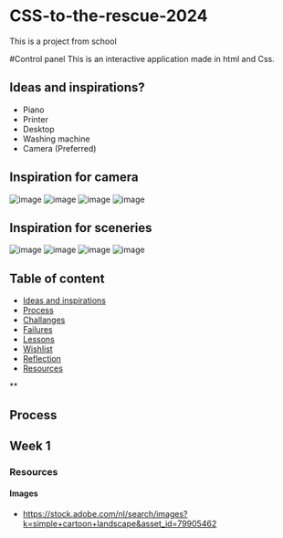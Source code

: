 # CSS-to-the-rescue-2024
This is a project from school

#Control panel 
This is an interactive application  made in html and Css. 

## Ideas and inspirations? 
- Piano
- Printer
- Desktop
- Washing machine
- Camera (Preferred)


## Inspiration for camera 
![image](https://github.com/Whtneyas/CSS-to-the-rescue-2024/assets/90154152/d8abe713-1737-4f54-a522-c8336fcc6db8)
![image](https://github.com/Whtneyas/CSS-to-the-rescue-2024/assets/90154152/79dd3aea-579c-43ad-ad1b-8c8e7b31fba7)
![image](https://github.com/Whtneyas/CSS-to-the-rescue-2024/assets/90154152/370cb026-03a0-4efa-b66c-58a69d2ffe87)
![image ](https://github.com/Whtneyas/CSS-to-the-rescue-2024/assets/90154152/d1f1f916-0a0d-4971-9577-ca8597bb8ac9)

## Inspiration for sceneries
![image](https://github.com/Whtneyas/CSS-to-the-rescue-2024/assets/90154152/6195c241-58dd-4eee-938b-3bf71b5192be)
![image](https://github.com/Whtneyas/CSS-to-the-rescue-2024/assets/90154152/ab6781eb-4f51-4007-9d3b-beb8b4c13b2d)
![image](https://github.com/Whtneyas/CSS-to-the-rescue-2024/assets/90154152/cf02a0b9-4c20-4af0-9d91-81a6ea095148)
![image](https://github.com/Whtneyas/CSS-to-the-rescue-2024/assets/90154152/3db2b62c-aeb8-4d79-9cc3-0c9550e4e510)




  



## Table of content 
   * [Ideas and inspirations](#ideas-and-inspirations)
   * [Process](#process)
   * [Challanges](#challenges)
   * [Failures](#failures)
   * [Lessons](#lessons-learnt)
   * [Wishlist](#what-i-wanted-to-add-to-my-application)
   * [Reflection](#reflection)
   * [Resources](#resources)
   
   **
 
 
 ## Process
 
## Week 1 



### Resources 
#### Images 
- https://stock.adobe.com/nl/search/images?k=simple+cartoon+landscape&asset_id=79905462












 
 
 

 

 
 
 
 
 
 
 
 

 
 
 






 
 
 
